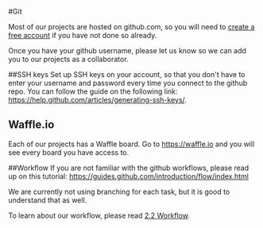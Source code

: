 #Git

Most of our projects are hosted on github.com, so you will need to [create a free account](https://github.com/join) if you have not done so already.

Once you have your github username, please let us know so we can add you to our projects as a collaborator.

##SSH keys
Set up SSH keys on your account, so that you don't have to enter your username and password every time you connect to the github repo. You can follow the guide on the following link: https://help.github.com/articles/generating-ssh-keys/.

## Waffle.io
Each of our projects has a Waffle board. Go to https://waffle.io and you will see every board you have access to.

##Workflow
If you are not familiar with the github workflows, please read up on this tutorial: https://guides.github.com/introduction/flow/index.html

We are currently not using branching for each task, but it is good to understand that as well.

To learn about our workflow, please read [2.2 Workflow](section-2/2-Workflow/README.md).

